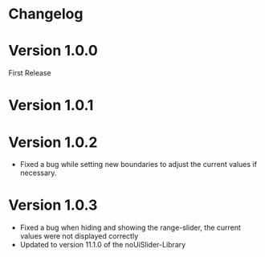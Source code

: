# Changelog

# Version 1.0.0
First Release


# Version 1.0.1


# Version 1.0.2
* Fixed a bug while setting new boundaries to adjust the current values if necessary.

# Version 1.0.3
* Fixed a bug when hiding and showing the range-slider, the current values were not displayed correctly
* Updated to version 11.1.0 of the noUiSlider-Library